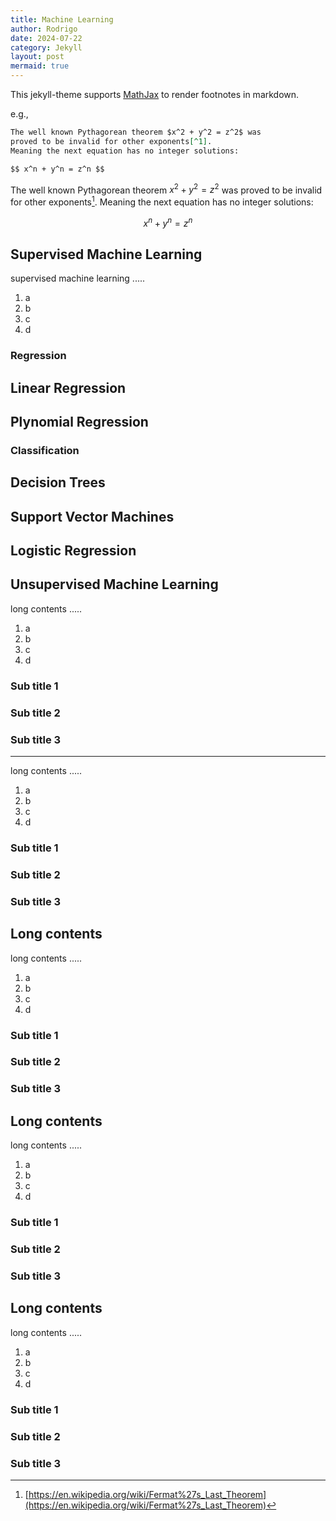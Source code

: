 ```yaml
---
title: Machine Learning
author: Rodrigo
date: 2024-07-22
category: Jekyll
layout: post
mermaid: true
---
```


This jekyll-theme supports [MathJax](https://www.mathjax.org/) to render footnotes
in markdown.

e.g.,

```markdown
The well known Pythagorean theorem $x^2 + y^2 = z^2$ was
proved to be invalid for other exponents[^1].
Meaning the next equation has no integer solutions:

$$ x^n + y^n = z^n $$
```

The well known Pythagorean theorem $x^2 + y^2 = z^2$ was
proved to be invalid for other exponents[^1].
Meaning the next equation has no integer solutions:

$$ x^n + y^n = z^n $$

Supervised Machine Learning
-------------

supervised machine learning .....

1. a
2. b
3. c
4. d

### Regression

## Linear Regression
## Plynomial Regression

### Classification

## Decision Trees

## Support Vector Machines

## Logistic Regression

Unsupervised Machine Learning
-------------

long contents .....

1. a
2. b
3. c
4. d

### Sub title 1

### Sub title 2

### Sub title 3


-------------

long contents .....

1. a
2. b
3. c
4. d

### Sub title 1

### Sub title 2

### Sub title 3

Long contents
-------------

long contents .....

1. a
2. b
3. c
4. d

### Sub title 1

### Sub title 2

### Sub title 3

Long contents
-------------

long contents .....

1. a
2. b
3. c
4. d

### Sub title 1

### Sub title 2

### Sub title 3

Long contents
-------------

long contents .....

1. a
2. b
3. c
4. d

### Sub title 1

### Sub title 2

### Sub title 3

[^1]: [https://en.wikipedia.org/wiki/Fermat%27s_Last_Theorem](https://en.wikipedia.org/wiki/Fermat%27s_Last_Theorem)
